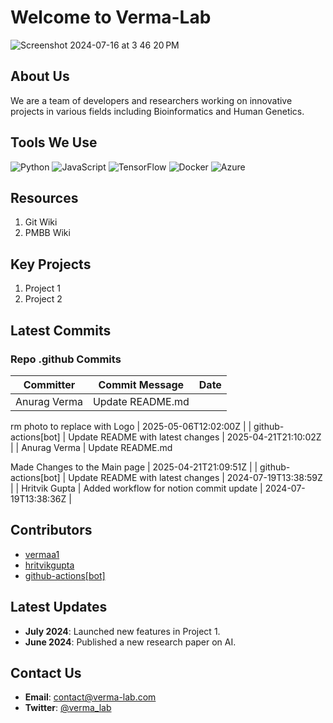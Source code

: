
# Welcome to Verma-Lab

![Screenshot 2024-07-16 at 3 46 20 PM](https://github.com/user-attachments/assets/de609b6b-c700-4d76-9ec9-ccc8763291cd)

## About Us
We are a team of developers and researchers working on innovative projects in various fields including Bioinformatics and Human Genetics.

## Tools We Use
![Python](https://img.shields.io/badge/-Python-3776AB?logo=python&logoColor=white&style=flat)
![JavaScript](https://img.shields.io/badge/-JavaScript-F7DF1E?logo=javascript&logoColor=black&style=flat)
![TensorFlow](https://img.shields.io/badge/-TensorFlow-FF6F00?logo=tensorflow&logoColor=white&style=flat)
![Docker](https://img.shields.io/badge/-Docker-2496ED?logo=docker&logoColor=white&style=flat)
![Azure](https://img.shields.io/badge/-Azure-0078D4?logo=microsoft-azure&logoColor=white&style=flat)


## Resources 
1. Git Wiki
2. PMBB Wiki

## Key Projects
1. Project 1
2. Project 2
## Latest Commits
### Repo .github Commits

| Committer | Commit Message | Date |
| --- | --- | --- |
| Anurag Verma | Update README.md

rm photo to replace with Logo | 2025-05-06T12:02:00Z |
| github-actions[bot] | Update README with latest changes | 2025-04-21T21:10:02Z |
| Anurag Verma | Update README.md

Made Changes to the Main page | 2025-04-21T21:09:51Z |
| github-actions[bot] | Update README with latest changes | 2024-07-19T13:38:59Z |
| Hritvik Gupta | Added workflow for notion commit update | 2024-07-19T13:38:36Z |



## Contributors
- [vermaa1](https://github.com/vermaa1)
- [hritvikgupta](https://github.com/hritvikgupta)
- [github-actions[bot]](https://github.com/github-actions[bot])

## Latest Updates
- **July 2024**: Launched new features in Project 1.
- **June 2024**: Published a new research paper on AI.

## Contact Us
- **Email**: contact@verma-lab.com
- **Twitter**: [@verma_lab](https://twitter.com/verma_lab)
